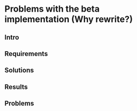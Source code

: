 # Problems with the beta implementation (Why rewrite?)

## Intro

## Requirements

## Solutions

## Results

## Problems
